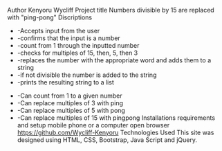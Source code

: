
 
Author Kenyoru Wycliff
Project title
Numbers divisible by 15 are replaced with "ping-pong"
 Discriptions
-  -Accepts input from the user
-    -confirms that the input is a number
-  -count from 1 through the inputted number
-  -checks for multiples of 15, then, 5, then 3
-    -replaces the number with the appropriate word and adds them to a string
-    -if not divisible the number is added to the string
-  -prints the resulting string to a list
+  -Can count from 1 to a given number
+  -Can replace multiples of 3 with ping
+  -Can replace multiples of 5 with pong
+  -Can replace multiples of 15 with pingpong
Installations requirements and setup
mobile phone or  a computer
open browser
https://github.com/Wycliff-Kenyoru
Technologies Used
This site was designed using HTML, CSS, Bootstrap, Java Script and jQuery.
